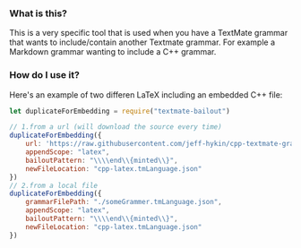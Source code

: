 ### What is this?

This is a very specific tool that is used when you have a TextMate grammar that wants to include/contain another Textmate grammar. For example a Markdown grammar wanting to include a C++ grammar.

### How do I use it?

Here's an example of two differen LaTeX including an embedded C++ file:
```javascript
let duplicateForEmbedding = require("textmate-bailout")

// 1.from a url (will download the source every time)
duplicateForEmbedding({ 
    url: 'https://raw.githubusercontent.com/jeff-hykin/cpp-textmate-grammar/master/syntaxes/cpp.tmLanguage.json', 
    appendScope: "latex",
    bailoutPattern: "\\\\end\\{minted\\}",
    newFileLocation: "cpp-latex.tmLanguage.json"
})
// 2.from a local file
duplicateForEmbedding({
    grammarFilePath: "./someGrammer.tmLanguage.json",
    appendScope: "latex",
    bailoutPattern: "\\\\end\\{minted\\}",
    newFileLocation: "cpp-latex.tmLanguage.json"
})
```
